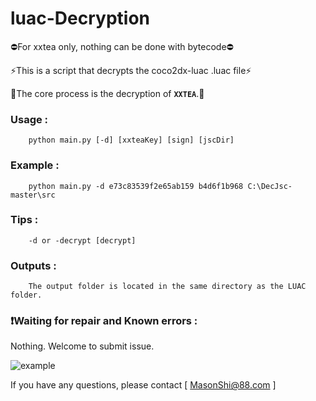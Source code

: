 ﻿# luac-Decryption
⛔For xxtea only, nothing can be done with bytecode⛔

⚡This is a script that decrypts the coco2dx-luac .luac file⚡

🌈The core process is the decryption of **`XXTEA`**.🌈

### Usage :
        python main.py [-d] [xxteaKey] [sign] [jscDir]
### Example :
        python main.py -d e73c83539f2e65ab159 b4d6f1b968 C:\DecJsc-master\src
### Tips :
        -d or -decrypt [decrypt]
### Outputs :
        The output folder is located in the same directory as the LUAC folder.

### ❗Waiting for repair and Known errors :
 Nothing.
 Welcome to submit issue.

![example](https://github.com/shiyingqi/luac-Decryption/blob/master/example.png)

If you have any questions, please contact [ MasonShi@88.com ]
